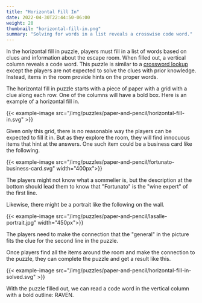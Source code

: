 ```yaml
---
title: "Horizontal Fill In"
date: 2022-04-30T22:44:50-06:00
weight: 20
thumbnail: "horizontal-fill-in.png"
summary: "Solving for words in a list reveals a crosswise code word."
---
```


In the horizontal fill in puzzle, players must fill in a list of words
based on clues and information about the escape room. When filled out, a
vertical column reveals a code word. This puzzle is similar to a [crossword
lookup] except the players are not expected to solve the clues with prior
knowledge. Instead, items in the room provide hints on the proper words.

The horizontal fill in puzzle starts with a piece of paper with a grid with
a clue along each row. One of the columns will have a bold box. Here is an
example of a horizontal fill in.

{{< example-image
    src="/img/puzzles/paper-and-pencil/horizontal-fill-in.svg" >}}

Given only this grid, there is no reasonable way the players can be
expected to fill it in. But as they explore the room, they will find
innocuous items that hint at the answers. One such item could be a business
card like the following.

{{< example-image
    src="/img/puzzles/paper-and-pencil/fortunato-business-card.svg"
    width="400px">}}

The players might not know what a sommelier is, but the description at the
bottom should lead them to know that "Fortunato" is the "wine expert" of
the first line.

Likewise, there might be a portrait like the following on the wall.

{{< example-image
    src="/img/puzzles/paper-and-pencil/lasalle-portrait.jpg"
    width="450px">}}

<!--
Portrait is of Marechal Ney.
Source: https://commons.wikimedia.org/wiki/File:Marechal_Ney.jpg
Image is in the public domain.
-->

The players need to make the connection that the "general" in the picture
fits the clue for the second line in the puzzle.

Once players find all the items around the room and make the connection to
the puzzle, they can complete the puzzle and get a result like this.

{{< example-image
    src="/img/puzzles/paper-and-pencil/horizontal-fill-in-solved.svg" >}}
    
With the puzzle filled out, we can read a code word in the vertical column
with a bold outline: RAVEN.

[crossword lookup]: /puzzles/paper-and-pencil/crossword-lookup
